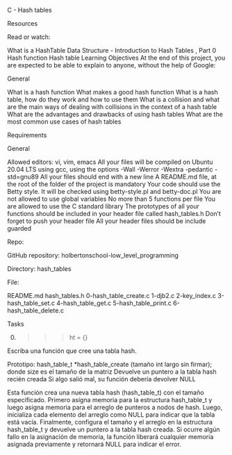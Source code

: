C - Hash tables

Resources

Read or watch:

What is a HashTable Data Structure - Introduction to Hash Tables , Part 0
Hash function
Hash table
Learning Objectives
At the end of this project, you are expected to be able to explain to anyone, without the help of Google:

General

What is a hash function
What makes a good hash function
What is a hash table, how do they work and how to use them
What is a collision and what are the main ways of dealing with collisions in the context of a hash table
What are the advantages and drawbacks of using hash tables
What are the most common use cases of hash tables

Requirements

General

Allowed editors: vi, vim, emacs
All your files will be compiled on Ubuntu 20.04 LTS using gcc, using the options -Wall -Werror -Wextra -pedantic -std=gnu89
All your files should end with a new line
A README.md file, at the root of the folder of the project is mandatory
Your code should use the Betty style. It will be checked using betty-style.pl and betty-doc.pl
You are not allowed to use global variables
No more than 5 functions per file
You are allowed to use the C standard library
The prototypes of all your functions should be included in your header file called hash_tables.h
Don’t forget to push your header file
All your header files should be include guarded

Repo:

GitHub repository: holbertonschool-low_level_programming

Directory: hash_tables

File:

README.md
hash_tables.h
0-hash_table_create.c
1-djb2.c
2-key_index.c
3-hash_table_set.c
4-hash_table_get.c
5-hash_table_print.c
6-hash_table_delete.c

Tasks

0. >>> ht = {}

Escriba una función que cree una tabla hash.

Prototipo: hash_table_t *hash_table_create (tamaño int largo sin firmar);
donde size es el tamaño de la matriz
Devuelve un puntero a la tabla hash recién creada
Si algo salió mal, su función debería devolver NULL

Esta función crea una nueva tabla hash (hash_table_t) con el tamaño especificado. Primero asigna memoria para la estructura hash_table_t
y luego asigna memoria para el arreglo de punteros a nodos de hash. Luego, inicializa cada elemento del arreglo como NULL para indicar que
la tabla está vacía. Finalmente, configura el tamaño y el arreglo en la estructura hash_table_t y devuelve un puntero a la tabla hash creada.
Si ocurre algún fallo en la asignación de memoria, la función liberará cualquier memoria asignada previamente y retornará NULL para indicar el error.


